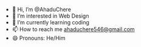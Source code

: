 - 👋 Hi, I’m @AhaduChere
- 👀 I’m interested in Web Design
- 🌱 I’m currently learning coding
- 📫 How to reach me ahaduchere546@gmail.com
- 😄 Pronouns: He/Him
